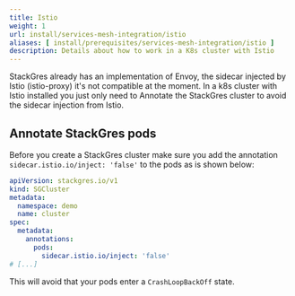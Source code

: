 ```yaml
---
title: Istio
weight: 1
url: install/services-mesh-integration/istio
aliases: [ install/prerequisites/services-mesh-integration/istio ]
description: Details about how to work in a K8s cluster with Istio
---
```


StackGres already has an implementation of Envoy, the sidecar injected by Istio (istio-proxy) it's not compatible at the moment.
In a k8s cluster with Istio installed you just only need to Annotate the StackGres cluster to avoid the sidecar injection from Istio.

## Annotate StackGres pods

Before you create a StackGres cluster make sure you add the annotation `sidecar.istio.io/inject: 'false'` to the pods as is shown below:

```yaml
apiVersion: stackgres.io/v1
kind: SGCluster
metadata:
  namespace: demo
  name: cluster
spec:
  metadata:
    annotations:
      pods:
        sidecar.istio.io/inject: 'false'
# [...]
```

This will avoid that your pods enter a `CrashLoopBackOff` state.
